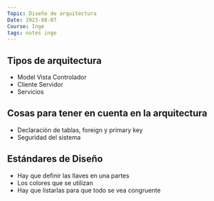 ```yaml
---
Topic: Diseño de arquitectura
Date: 2023-08-07
Course: Inge
tags: notes inge
---
```


## Tipos de arquitectura
- Model Vista Controlador
- Cliente Servidor
- Servicios
## Cosas para tener en cuenta en la arquitectura
- Declaración de tablas, foreign y primary key
- Seguridad del sistema
## Estándares de Diseño
- Hay que definir las llaves en una partes
- Los colores que se utilizan
- Hay que listarlas para que todo se vea congruente

